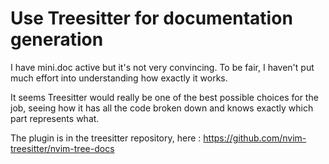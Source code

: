 # Use Treesitter for documentation generation
I have mini.doc active but it's not very convincing. To be fair, I haven't put much effort into understanding how exactly it works.

It seems Treesitter would really be one of the best possible choices for the job, seeing how it has all the code broken down and knows exactly which part represents what.

The plugin is in the treesitter repository, here : https://github.com/nvim-treesitter/nvim-tree-docs

